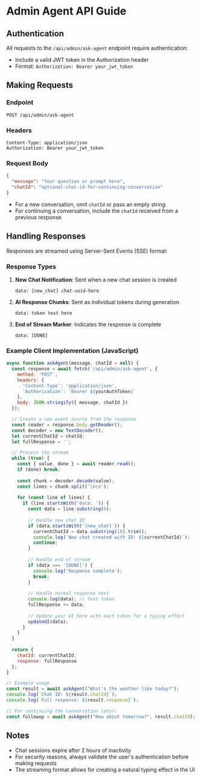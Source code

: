 # Admin Agent API Guide

## Authentication
All requests to the `/api/admin/ask-agent` endpoint require authentication:
- Include a valid JWT token in the Authorization header
- Format: `Authorization: Bearer your_jwt_token`

## Making Requests

### Endpoint
```
POST /api/admin/ask-agent
```

### Headers
```
Content-Type: application/json
Authorization: Bearer your_jwt_token
```

### Request Body
```json
{
  "message": "Your question or prompt here",
  "chatId": "optional-chat-id-for-continuing-conversation"
}
```

- For a new conversation, omit `chatId` or pass an empty string
- For continuing a conversation, include the `chatId` received from a previous response

## Handling Responses

Responses are streamed using Server-Sent Events (SSE) format:

### Response Types
1. **New Chat Notification**: Sent when a new chat session is created
   ```
   data: [new_chat] chat-uuid-here
   ```

2. **AI Response Chunks**: Sent as individual tokens during generation
   ```
   data: token text here
   ```

3. **End of Stream Marker**: Indicates the response is complete
   ```
   data: [DONE]
   ```

### Example Client Implementation (JavaScript)

```javascript
async function askAgent(message, chatId = null) {
  const response = await fetch('/api/admin/ask-agent', {
    method: 'POST',
    headers: {
      'Content-Type': 'application/json',
      'Authorization': `Bearer ${yourAuthToken}`
    },
    body: JSON.stringify({ message, chatId })
  });

  // Create a new event source from the response
  const reader = response.body.getReader();
  const decoder = new TextDecoder();
  let currentChatId = chatId;
  let fullResponse = '';

  // Process the stream
  while (true) {
    const { value, done } = await reader.read();
    if (done) break;
    
    const chunk = decoder.decode(value);
    const lines = chunk.split('\n\n');
    
    for (const line of lines) {
      if (line.startsWith('data: ')) {
        const data = line.substring(6);
        
        // Handle new chat ID
        if (data.startsWith('[new_chat]')) {
          currentChatId = data.substring(10).trim();
          console.log(`New chat created with ID: ${currentChatId}`);
          continue;
        }
        
        // Handle end of stream
        if (data === '[DONE]') {
          console.log('Response complete');
          break;
        }
        
        // Handle normal response text
        console.log(data); // Text token
        fullResponse += data;
        
        // Update your UI here with each token for a typing effect
        updateUI(data);
      }
    }
  }
  
  return {
    chatId: currentChatId,
    response: fullResponse
  };
}

// Example usage
const result = await askAgent("What's the weather like today?");
console.log(`Chat ID: ${result.chatId}`);
console.log(`Full response: ${result.response}`);

// For continuing the conversation later:
const followup = await askAgent("How about tomorrow?", result.chatId);
```

## Notes

- Chat sessions expire after 2 hours of inactivity
- For security reasons, always validate the user's authentication before making requests
- The streaming format allows for creating a natural typing effect in the UI
